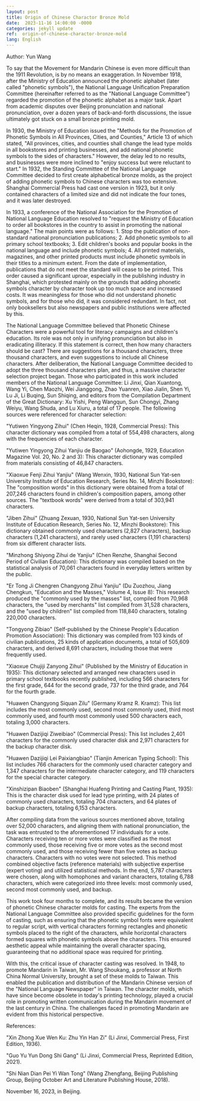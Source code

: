 ```yaml
---
layout: post
title: Origin of Chinese Charactor Bronze Mold
date:  2023-11-16 14:00:00 -0000
categories: jekyll update
ref:  origin-of-chinese-charactor-bronze-mold
lang: English
---
```


Author: Yun Wang

To say that the Movement for Mandarin Chinese is even more difficult than the 1911 Revolution, is by no means an exaggeration. In November 1918, after the Ministry of Education announced the phonetic alphabet (later called "phonetic symbols"), the National Language Unification Preparation Committee (hereinafter referred to as the "National Language Committee") regarded the promotion of the phonetic alphabet as a major task. Apart from academic disputes over Beijing pronunciation and national pronunciation, over a dozen years of back-and-forth discussions, the issue ultimately got stuck on a small bronze printing mold.

In 1930, the Ministry of Education issued the "Methods for the Promotion of Phonetic Symbols in All Provinces, Cities, and Counties," Article 13 of which stated, "All provinces, cities, and counties shall change the lead type molds in all bookstores and printing businesses, and add national phonetic symbols to the sides of characters." However, the delay led to no results, and businesses were more inclined to "enjoy success but were reluctant to start." In 1932, the Standing Committee of the National Language Committee decided to first create alphabetical bronze molds, as the project of adding phonetic symbols to Chinese characters was too extensive. Shanghai Commercial Press had cast one version in 1923, but it only contained characters of a limited size and did not indicate the four tones, and it was later destroyed.

In 1933, a conference of the National Association for the Promotion of National Language Education resolved to "request the Ministry of Education to order all bookstores in the country to assist in promoting the national language." The main points were as follows: 1. Stop the publication of non-standard national pronunciation publications; 2. Add phonetic symbols to all primary school textbooks; 3. Edit children's books and popular books in the national language and include phonetic symbols; 4. All printed materials, magazines, and other printed products must include phonetic symbols in their titles to a minimum extent. From the date of implementation, publications that do not meet the standard will cease to be printed. This order caused a significant uproar, especially in the publishing industry in Shanghai, which protested mainly on the grounds that adding phonetic symbols character by character took up too much space and increased costs. It was meaningless for those who did not understand phonetic symbols, and for those who did, it was considered redundant. In fact, not only booksellers but also newspapers and public institutions were affected by this.

The National Language Committee believed that Phonetic Chinese Characters were a powerful tool for literacy campaigns and children's education. Its role was not only in unifying pronunciation but also in eradicating illiteracy. If this statement is correct, then how many characters should be cast? There are suggestions for a thousand characters, three thousand characters, and even suggestions to include all Chinese characters. After deliberation, the National Language Committee decided to adopt the three thousand characters plan, and thus, a massive character selection project began. Those who participated in this work included members of the National Language Committee: Li Jinxi, Qian Xuantong, Wang Yi, Chen Maozhi, Wei Jianggong, Zhao Yuanren, Xiao Jialin, Shen Yi, Lu Ji, Li Buqing, Sun Shiqing, and editors from the Compilation Department of the Great Dictionary: Xu Yishi, Peng Wangqun, Sun Chongyi, Zhang Weiyu, Wang Shuda, and Lu Xiuru, a total of 17 people. The following sources were referenced for character selection:

"Yutiwen Yingyong Zihui" (Chen Heqin, 1928, Commercial Press): This character dictionary was compiled from a total of 554,498 characters, along with the frequencies of each character.

"Yutiwen Yingyong Zihui Yanjiu de Baogao" (Aohongde, 1929, Education Magazine Vol. 20, No. 2 and 3): This character dictionary was compiled from materials consisting of 46,847 characters.

"Xiaoxue Fenji Zihui Yanjiu" (Wang Wenxin, 1930, National Sun Yat-sen University Institute of Education Research, Series No. 14, Minzhi Bookstore): The "composition words" in this dictionary were obtained from a total of 207,246 characters found in children's composition papers, among other sources. The "textbook words" were derived from a total of 303,941 characters.

"Jiben Zihui" (Zhuang Zexuan, 1930, National Sun Yat-sen University Institute of Education Research, Series No. 12, Minzhi Bookstore): This dictionary obtained commonly used characters (2,827 characters), backup characters (1,241 characters), and rarely used characters (1,191 characters) from six different character lists.

"Minzhong Shiyong Zihui de Yanjiu" (Chen Renzhe, Shanghai Second Period of Civilian Education): This dictionary was compiled based on the statistical analysis of 70,061 characters found in everyday letters written by the public.

"Er Tong Ji Chengren Changyong Zihui Yanjiu" (Du Zuozhou, Jiang Chengkun, "Education and the Masses," Volume 4, Issue 8): This research produced the "commonly used by the masses" list, compiled from 70,968 characters, the "used by merchants" list compiled from 31,528 characters, and the "used by children" list compiled from 118,840 characters, totaling 220,000 characters.

"Tongyong Zibiao" (Self-published by the Chinese People's Education Promotion Association): This dictionary was compiled from 103 kinds of civilian publications, 25 kinds of application documents, a total of 505,609 characters, and derived 8,691 characters, including those that were frequently used.

"Xiaoxue Chujiji Zanyong Zihui" (Published by the Ministry of Education in 1935): This dictionary selected and arranged new characters used in primary school textbooks recently published, including 566 characters for the first grade, 644 for the second grade, 737 for the third grade, and 764 for the fourth grade.

"Huawen Changyong Siquan Zilu" (Germany Kramz R. Kramz): This list includes the most commonly used, second most commonly used, third most commonly used, and fourth most commonly used 500 characters each, totaling 3,000 characters.

"Huawen Dazijiqi Ziweibiao" (Commercial Press): This list includes 2,401 characters for the commonly used character disk and 2,971 characters for the backup character disk.

"Huawen Dazijiqi Lei Paixiangbiao" (Tianjin American Typing School): This list includes 766 characters for the commonly used character category and 1,347 characters for the intermediate character category, and 119 characters for the special character category.

"Xinshizipan Biaoben" (Shanghai Huafeng Printing and Casting Plant, 1935): This is the character disk used for lead type printing, with 24 plates of commonly used characters, totaling 704 characters, and 64 plates of backup characters, totaling 6,153 characters.

After compiling data from the various sources mentioned above, totaling over 52,000 characters, and aligning them with national pronunciation, the task was entrusted to the aforementioned 17 individuals for a vote. Characters receiving ten or more votes were classified as the most commonly used, those receiving five or more votes as the second most commonly used, and those receiving fewer than five votes as backup characters. Characters with no votes were not selected. This method combined objective facts (reference materials) with subjective expertise (expert voting) and utilized statistical methods. In the end, 5,787 characters were chosen, along with homophones and variant characters, totaling 6,788 characters, which were categorized into three levels: most commonly used, second most commonly used, and backup.

This work took four months to complete, and its results became the version of phonetic Chinese character molds for casting. The experts from the National Language Committee also provided specific guidelines for the form of casting, such as ensuring that the phonetic symbol fonts were equivalent to regular script, with vertical characters forming rectangles and phonetic symbols placed to the right of the characters, while horizontal characters formed squares with phonetic symbols above the characters. This ensured aesthetic appeal while maintaining the overall character spacing, guaranteeing that no additional space was required for printing.

With this, the critical issue of character casting was resolved. In 1948, to promote Mandarin in Taiwan, Mr. Wang Shoukang, a professor at North China Normal University, brought a set of these molds to Taiwan. This enabled the publication and distribution of the Mandarin Chinese version of the "National Language Newspaper" in Taiwan. The character molds, which have since become obsolete in today's printing technology, played a crucial role in promoting written communication during the Mandarin movement of the last century in China. The challenges faced in promoting Mandarin are evident from this historical perspective.

References:

"Xin Zhong Xue Wen Ku: Zhu Yin Han Zi" (Li Jinxi, Commercial Press, First Edition, 1936).

"Guo Yu Yun Dong Shi Gang" (Li Jinxi, Commercial Press, Reprinted Edition, 2021).

"Shi Nian Dian Pei Yi Wan Tong" (Wang Zhengfang, Beijing Publishing Group, Beijing October Art and Literature Publishing House, 2018).

November 16, 2023, in Beijing.